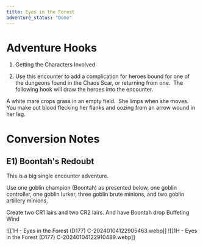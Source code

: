 ```yaml
---
title: Eyes in the Forest
adventure_status: "Done"
---
```




# Adventure Hooks
1. Getting the Characters Involved

1. Use this encounter to add a complication for heroes bound for one of the dungeons found in the Chaos Scar, or returning from one.  The following hook will draw the heroes into the encounter.

A white mare crops grass in an empty field.  She limps when she moves.  You make out blood flecking her flanks and oozing from an arrow wound in her leg.

# Conversion Notes

## E1) Boontah's Redoubt

This is a big single encounter adventure.

Use one goblin champion (Boontah) as presented below, one goblin controller, one goblin lurker, three goblin brute minions, and two goblin artillery minions.

Create two CR1 lairs and two CR2 lairs. And have Boontah drop Buffeting Wind

![[1H - Eyes in the Forest (D177) C-20240104122905463.webp]]
![[1H - Eyes in the Forest (D177) C-20240104122910489.webp]]
